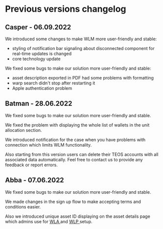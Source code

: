 # Previous versions changelog

## Casper - 06.09.2022

We introduced some changes to make WLM more user-friendly and stable:

* styling of notification bar signaling about disconnected component for real-time updates is changed
* core technology update

We fixed some bugs to make our solution more user-friendly and stable:

* asset description exported in PDF had some problems with formatting
* warp search didn't stop after restarting it
* Apple authentication problem

## Batman - 28.06.2022

We fixed some bugs to make our solution more user-friendly and stable.

We fixed the problem with displaying the whole list of wallets in the unit allocation section.&#x20;

We introduced notification for the case when you have problems with connection which limits WLM functionality.&#x20;

Also starting from this version users can delete their TEOS accounts with all associated data automatically. Feel free to contact us to provide any feedback or report errors.

## Abba - 07.06.2022

We fixed some bugs to make our solution more user-friendly and stable.&#x20;

We made changes in the sign up flow to make accepting terms and conditions easier.&#x20;

Also we introduced unique asset ID displaying on the asset details page which admins use for [WLA ](http://localhost:5000/o/ZaeNizhnU47lCcTSk7wB/s/7Xg7iannH70Bvo1bfqMb/)and [WLP ](http://localhost:5000/o/ZaeNizhnU47lCcTSk7wB/s/iTYqY7GQFlQO0s8Vbk2r/)setup.&#x20;
